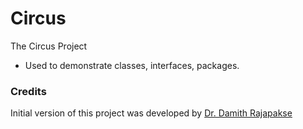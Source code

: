 # Circus
The Circus Project
- Used to demonstrate classes, interfaces, packages. 
### Credits

Initial version of this project was developed by [Dr. Damith Rajapakse](https://github.com/damithc)
